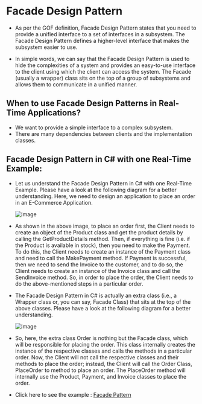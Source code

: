 
# Facade Design Pattern

- As per the GOF definition, Facade Design Pattern states that you need to provide a unified interface to a set of interfaces in a subsystem. The Facade Design Pattern defines a higher-level interface that makes the subsystem easier to use.
  
- In simple words, we can say that the Facade Design Pattern is used to hide the complexities of a system and provides an easy-to-use interface to the client using which the client can access the system. The Facade (usually a wrapper) class sits on the top of a group of subsystems and allows them to communicate in a unified manner.

## When to use Facade Design Patterns in Real-Time Applications?

  - We want to provide a simple interface to a complex subsystem. 
  - There are many dependencies between clients and the implementation classes.

## Facade Design Pattern in C# with one Real-Time Example:

  - Let us understand the Facade Design Pattern in C# with one Real-Time Example. Please have a look at the following diagram for a better understanding. Here, we need to design an application to place an order in an E-Commerce Application.

    ![image](https://github.com/jil1710/readmedemo/assets/125335932/8d13f937-2a24-4e3e-b18c-3873aa204b39)

  - As shown in the above image, to place an order first, the Client needs to create an object of the Product class and get the product details by calling the GetProductDetails method. Then, if everything is fine (i.e. if the Product is available in stock), then you need to make the Payment. To do this, the Client needs to create an instance of the Payment class and need to call the MakePayment method. If Payment is successful, then we need to send the Invoice to the customer, and to do so, the Client needs to create an instance of the Invoice class and call the SendInvoice method. So, in order to place the order, the Client needs to do the above-mentioned steps in a particular order.

  - The Facade Design Pattern in C# is actually an extra class (i.e., a Wrapper class or, you can say, Facade Class) that sits at the top of the above classes. Please have a look at the following diagram for a better understanding.

    ![image](https://github.com/jil1710/readmedemo/assets/125335932/ce7b5aeb-be7c-4b7a-90d4-06beb99d145b)

  - So, here, the extra class Order is nothing but the Facade class, which will be responsible for placing the order. This class internally creates the instance of the respective classes and calls the methods in a particular order. Now, the Client will not call the respective classes and their methods to place the order; instead, the Client will call the Order Class, PlaceOrder to method to place an order. The PlaceOrder method will internally use the Product, Payment, and Invoice classes to place the order.


 - Click here to see the example : [Facade Pattern](https://github.com/jil1710/DesignPattern/tree/master/FacadeDEsignPattern)

